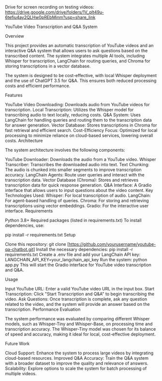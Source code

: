 Drive for screen recording on testing videos: https://drive.google.com/drive/folders/1V_plt49u-6tefiu4ay2QLHw0pREbMinm?usp=share_link

YouTube Video Transcription and Q&A System

Overview

This project provides an automatic transcription of YouTube videos and an interactive Q&A system that allows users to ask questions based on the transcribed content. The system integrates multiple AI tools, including Whisper for transcription, LangChain for routing queries, and Chroma for storing transcriptions in a vector database.

The system is designed to be cost-effective, with local Whisper deployment and the use of ChatGPT 3.5 for Q&A. This ensures both reduced processing costs and efficient performance.

Features

YouTube Video Downloading: Downloads audio from YouTube videos for transcription.
Local Transcription: Utilizes the Whisper model for transcribing audio to text locally, reducing costs.
Q&A System: Uses LangChain for handling queries and routing them to the transcription data for answer generation.
Vector Database: Stores transcriptions in Chroma for fast retrieval and efficient search.
Cost-Efficiency Focus: Optimized for local processing to minimize reliance on cloud-based services, lowering overall costs.
Architecture

The system architecture involves the following components:

YouTube Downloader: Downloads the audio from a YouTube video.
Whisper Transcriber: Transcribes the downloaded audio into text.
Text Chunking: The audio is chunked into smaller segments to improve transcription accuracy.
LangChain Agents: Route user queries and interact with the transcription data.
Vector Database (Chroma): Stores and retrieves transcription data for quick response generation.
Q&A Interface: A Gradio interface that allows users to input questions about the video content.
Key Technologies Used:
Whisper: For local transcription of audio.
LangChain: For agent-based handling of queries.
Chroma: For storing and retrieving transcriptions using vector embeddings.
Gradio: For the interactive user interface.
Requirements

Python 3.8+
Required packages (listed in requirements.txt)
To install dependencies, use:

pip install -r requirements.txt
Setup

Clone this repository:
git clone [https://github.com/yourusername/youtube-qa-chatbot.git]
Install the necessary dependencies:
pip install -r requirements.txt
Create a .env file and add your LangChain API key:
LANGCHAIN_API_KEY=your_langchain_api_key
Run the system:
python app.py
This will start the Gradio interface for YouTube video transcription and Q&A.

Usage

Input YouTube URL: Enter a valid YouTube video URL in the input box.
Start Transcription: Click "Start Transcription and Q&A" to begin transcribing the video.
Ask Questions: Once transcription is complete, ask any question related to the video, and the system will provide an answer based on the transcription.
Performance Evaluation

The system performance was evaluated by comparing different Whisper models, such as Whisper-Tiny and Whisper-Base, on processing time and transcription accuracy. The Whisper-Tiny model was chosen for its balance of speed and accuracy, making it ideal for local, cost-effective deployment.

Future Work

Cloud Support: Enhance the system to process large videos by integrating cloud-based resources.
Improved Q&A Accuracy: Train the Q&A system with a broader dataset to improve the quality and relevance of answers.
Scalability: Explore options to scale the system for batch processing of multiple videos.

